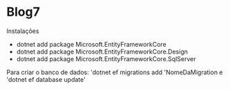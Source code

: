 # Blog7




Instalações
* dotnet add package Microsoft.EntityFrameworkCore
* dotnet add package Microsoft.EntityFrameworkCore.Design
* dotnet add package Microsoft.EntityFrameworkCore.SqlServer

Para criar o banco de dados: 'dotnet ef migrations add 'NomeDaMigration e 'dotnet ef database update'